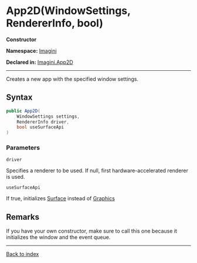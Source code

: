 # App2D(WindowSettings, RendererInfo, bool)

**Constructor**

**Namespace:** [Imagini](Imagini.md)

**Declared in:** [Imagini.App2D](Imagini.App2D.md)

------



Creates a new app with the specified window settings.


## Syntax

```csharp
public App2D(
	WindowSettings settings,
	RendererInfo driver,
	bool useSurfaceApi
)
```

### Parameters

`driver`

Specifies a renderer to be used. If null, first hardware-accelerated renderer is used.

`useSurfaceApi`

If true, initializes [Surface](Imagini.Drawing.Surface.md) instead of [Graphics](Imagini.Drawing.Graphics.md)

## Remarks

If you have your own constructor, make sure to call this
one because it initializes the window and the event queue.

------

[Back to index](index.md)
